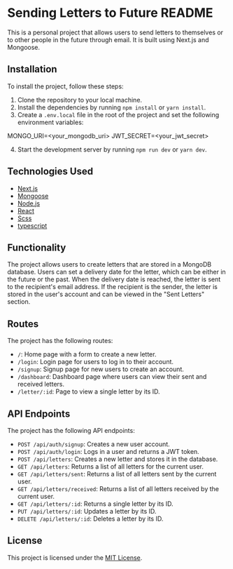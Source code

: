 # Sending Letters to Future README

This is a personal project that allows users to send letters to themselves or to other people in the future through email. It is built using Next.js and Mongoose.

## Installation

To install the project, follow these steps:

1. Clone the repository to your local machine.
2. Install the dependencies by running `npm install` or `yarn install`.
3. Create a `.env.local` file in the root of the project and set the following environment variables:

MONGO_URI=<your_mongodb_uri>
JWT_SECRET=<your_jwt_secret>

4. Start the development server by running `npm run dev` or `yarn dev`.

## Technologies Used

- [Next.js](https://nextjs.org/)
- [Mongoose](https://mongoosejs.com/)
- [Node.js](https://nodejs.org/en/)
- [React](https://reactjs.org/)
- [Scss](https://scss-lang.com/)
- [typescript](https://typescript.com/)

## Functionality

The project allows users to create letters that are stored in a MongoDB database. Users can set a delivery date for the letter, which can be either in the future or the past. When the delivery date is reached, the letter is sent to the recipient's email address. If the recipient is the sender, the letter is stored in the user's account and can be viewed in the "Sent Letters" section.

## Routes

The project has the following routes:

- `/`: Home page with a form to create a new letter.
- `/login`: Login page for users to log in to their account.
- `/signup`: Signup page for new users to create an account.
- `/dashboard`: Dashboard page where users can view their sent and received letters.
- `/letter/:id`: Page to view a single letter by its ID.

## API Endpoints

The project has the following API endpoints:

- `POST /api/auth/signup`: Creates a new user account.
- `POST /api/auth/login`: Logs in a user and returns a JWT token.
- `POST /api/letters`: Creates a new letter and stores it in the database.
- `GET /api/letters`: Returns a list of all letters for the current user.
- `GET /api/letters/sent`: Returns a list of all letters sent by the current user.
- `GET /api/letters/received`: Returns a list of all letters received by the current user.
- `GET /api/letters/:id`: Returns a single letter by its ID.
- `PUT /api/letters/:id`: Updates a letter by its ID.
- `DELETE /api/letters/:id`: Deletes a letter by its ID.

## License

This project is licensed under the [MIT License](https://opensource.org/licenses/MIT).
